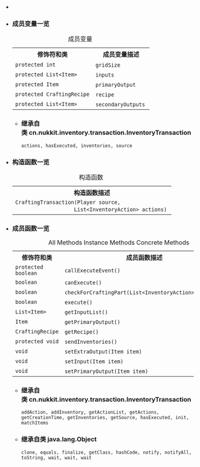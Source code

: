 <div class="summary">
<ul class="blockList">
<li class="blockList">

<li class="blockList"><a name="field.summary">
<!--   -->
</a>
<h3>成员变量一览</h3>
<table class="memberSummary" border="0" cellpadding="3" cellspacing="0" summary="Field Summary table, listing fields, and an explanation">
<caption><span>成员变量</span><span class="tabEnd"> </span></caption>
<tr>
<th>修饰符和类</th>
<th>成员变量描述</th>
</tr>
<tr class="altColor">
<td class="colFirst"><code>protected int</code></td>
<td class="colLast"><code><span class="memberNameLink"><a >gridSize</a></span></code> </td>
</tr>
<tr class="rowColor">
<td class="colFirst"><code>protected <a  title="class or interface in java.util">List</a>&lt;<a  title="class in cn.nukkit.item">Item</a>&gt;</code></td>
<td class="colLast"><code><span class="memberNameLink"><a >inputs</a></span></code> </td>
</tr>
<tr class="altColor">
<td class="colFirst"><code>protected <a  title="class in cn.nukkit.item">Item</a></code></td>
<td class="colLast"><code><span class="memberNameLink"><a >primaryOutput</a></span></code> </td>
</tr>
<tr class="rowColor">
<td class="colFirst"><code>protected <a  title="interface in cn.nukkit.inventory">CraftingRecipe</a></code></td>
<td class="colLast"><code><span class="memberNameLink"><a >recipe</a></span></code> </td>
</tr>
<tr class="altColor">
<td class="colFirst"><code>protected <a  title="class or interface in java.util">List</a>&lt;<a  title="class in cn.nukkit.item">Item</a>&gt;</code></td>
<td class="colLast"><code><span class="memberNameLink"><a >secondaryOutputs</a></span></code> </td>
</tr>
</table>
<ul class="blockList">
<li class="blockList"><a name="fields.inherited.from.class.cn.nukkit.inventory.transaction.InventoryTransaction">
<!--   -->
</a>
<h3>继承自类 cn.nukkit.inventory.transaction.<a  title="class in cn.nukkit.inventory.transaction">InventoryTransaction</a></h3>
<code><a >actions</a>, <a >hasExecuted</a>, <a >inventories</a>, <a >source</a></code></li>
</ul>
</li>
</ul>
<!-- ======== CONSTRUCTOR SUMMARY ======== -->
<ul class="blockList">
<li class="blockList"><a name="constructor.summary">
<!--   -->
</a>
<h3>构造函数一览</h3>
<table class="memberSummary" border="0" cellpadding="3" cellspacing="0" summary="Constructor Summary table, listing constructors, and an explanation">
<caption><span>构造函数</span><span class="tabEnd"> </span></caption>
<tr>
<th>构造函数描述</th>
</tr>
<tr class="altColor">
<td class="colOne"><code><span class="memberNameLink"><a >CraftingTransaction</a></span>(<a  title="class in cn.nukkit">Player</a> source,
                   <a  title="class or interface in java.util">List</a>&lt;<a  title="class in cn.nukkit.inventory.transaction.action">InventoryAction</a>&gt; actions)</code> </td>
</tr>
</table>
</li>
</ul>
<!-- ========== METHOD SUMMARY =========== -->
<ul class="blockList">
<li class="blockList"><a name="method.summary">
<!--   -->
</a>
<h3>成员函数一览</h3>
<table class="memberSummary" border="0" cellpadding="3" cellspacing="0" summary="Method Summary table, listing methods, and an explanation">
<caption><span id="t0" class="activeTableTab"><span>All Methods</span><span class="tabEnd"> </span></span><span id="t2" class="tableTab"><span><a >Instance Methods</a></span><span class="tabEnd"> </span></span><span id="t4" class="tableTab"><span><a >Concrete Methods</a></span><span class="tabEnd"> </span></span></caption>
<tr>
<th>修饰符和类</th>
<th>成员函数描述</th>
</tr>
<tr id="i0" class="altColor">
<td class="colFirst"><code>protected boolean</code></td>
<td class="colLast"><code><span class="memberNameLink"><a >callExecuteEvent</a></span>()</code> </td>
</tr>
<tr id="i1" class="rowColor">
<td class="colFirst"><code>boolean</code></td>
<td class="colLast"><code><span class="memberNameLink"><a >canExecute</a></span>()</code> </td>
</tr>
<tr id="i2" class="altColor">
<td class="colFirst"><code>boolean</code></td>
<td class="colLast"><code><span class="memberNameLink"><a >checkForCraftingPart</a></span>(<a  title="class or interface in java.util">List</a>&lt;<a  title="class in cn.nukkit.inventory.transaction.action">InventoryAction</a>&gt; actions)</code> </td>
</tr>
<tr id="i3" class="rowColor">
<td class="colFirst"><code>boolean</code></td>
<td class="colLast"><code><span class="memberNameLink"><a >execute</a></span>()</code> </td>
</tr>
<tr id="i4" class="altColor">
<td class="colFirst"><code><a  title="class or interface in java.util">List</a>&lt;<a  title="class in cn.nukkit.item">Item</a>&gt;</code></td>
<td class="colLast"><code><span class="memberNameLink"><a >getInputList</a></span>()</code> </td>
</tr>
<tr id="i5" class="rowColor">
<td class="colFirst"><code><a  title="class in cn.nukkit.item">Item</a></code></td>
<td class="colLast"><code><span class="memberNameLink"><a >getPrimaryOutput</a></span>()</code> </td>
</tr>
<tr id="i6" class="altColor">
<td class="colFirst"><code><a  title="interface in cn.nukkit.inventory">CraftingRecipe</a></code></td>
<td class="colLast"><code><span class="memberNameLink"><a >getRecipe</a></span>()</code> </td>
</tr>
<tr id="i7" class="rowColor">
<td class="colFirst"><code>protected void</code></td>
<td class="colLast"><code><span class="memberNameLink"><a >sendInventories</a></span>()</code> </td>
</tr>
<tr id="i8" class="altColor">
<td class="colFirst"><code>void</code></td>
<td class="colLast"><code><span class="memberNameLink"><a >setExtraOutput</a></span>(<a  title="class in cn.nukkit.item">Item</a> item)</code> </td>
</tr>
<tr id="i9" class="rowColor">
<td class="colFirst"><code>void</code></td>
<td class="colLast"><code><span class="memberNameLink"><a >setInput</a></span>(<a  title="class in cn.nukkit.item">Item</a> item)</code> </td>
</tr>
<tr id="i10" class="altColor">
<td class="colFirst"><code>void</code></td>
<td class="colLast"><code><span class="memberNameLink"><a >setPrimaryOutput</a></span>(<a  title="class in cn.nukkit.item">Item</a> item)</code> </td>
</tr>
</table>
<ul class="blockList">
<li class="blockList"><a name="methods.inherited.from.class.cn.nukkit.inventory.transaction.InventoryTransaction">
<!--   -->
</a>
<h3>继承自类 cn.nukkit.inventory.transaction.<a  title="class in cn.nukkit.inventory.transaction">InventoryTransaction</a></h3>
<code><a >addAction</a>, <a >addInventory</a>, <a >getActionList</a>, <a >getActions</a>, <a >getCreationTime</a>, <a >getInventories</a>, <a >getSource</a>, <a >hasExecuted</a>, <a >init</a>, <a >matchItems</a></code></li>
</ul>
<ul class="blockList">
<li class="blockList"><a name="methods.inherited.from.class.java.lang.Object">
<!--   -->
</a>
<h3>继承自类 java.lang.<a  title="class or interface in java.lang">Object</a></h3>
<code><a  title="class or interface in java.lang">clone</a>, <a  title="class or interface in java.lang">equals</a>, <a  title="class or interface in java.lang">finalize</a>, <a  title="class or interface in java.lang">getClass</a>, <a  title="class or interface in java.lang">hashCode</a>, <a  title="class or interface in java.lang">notify</a>, <a  title="class or interface in java.lang">notifyAll</a>, <a  title="class or interface in java.lang">toString</a>, <a  title="class or interface in java.lang">wait</a>, <a  title="class or interface in java.lang">wait</a>, <a  title="class or interface in java.lang">wait</a></code></li>
</ul>
</li>
</ul>
</li>
</ul>
</div>
